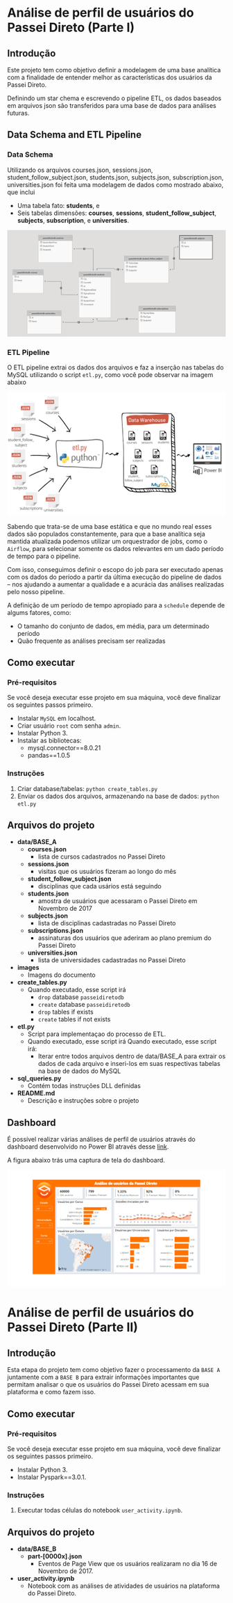 # Análise de perfil de usuários do Passei Direto (Parte I)

## Introdução

Este projeto tem como objetivo definir a modelagem de uma base analítica com a finalidade de entender melhor as características dos usuários da Passei Direto.

Definindo um star chema e escrevendo o pipeline ETL, os dados baseados em arquivos json são transferidos para uma base de dados para análises futuras. 

## Data Schema and ETL Pipeline

### Data Schema


Utilizando os arquivos courses.json, sessions.json, student_follow_subject.json, students.json, subjects.json, subscription.json, universities.json foi feita uma modelagem de dados como mostrado abaixo, que inclui

- Uma tabela fato: **students**, e 
- Seis tabelas dimensões: **courses**, **sessions**, **student_follow_subject**, **subjects**, **subscription**, e **universities**.

![Star Schema](images/star_schema.PNG)

### ETL Pipeline

O ETL pipeline extrai os dados dos arquivos e faz a inserção nas tabelas do MySQL utilizando o script `etl.py`, como você pode observar na imagem abaixo

![Pipeline ETL](images/Pipeline_ETL_PasseiDireto.png)

Sabendo que trata-se de uma base estática e que no mundo real esses dados são populados constantemente, para que a base analítica seja mantida atualizada podemos utilizar um orquestrador de jobs, como o `Airflow`, para selecionar somente os dados relevantes em um dado período de tempo para o pipeline.

Com isso, conseguimos definir o escopo do job para ser executado apenas com os dados do período a partir da última execução do pipeline de dados – nos ajudando a aumentar a qualidade e a acurácia das análises realizadas pelo nosso pipeline.

A definição de um período de tempo apropiado para a `schedule` depende de algums fatores, como:

- O tamanho do conjunto de dados, em média, para um determinado período
- Quão frequente as análises precisam ser realizadas


## Como executar

### Pré-requisitos

Se você deseja executar esse projeto em sua máquina, você deve finalizar os seguintes passos primeiro.

- Instalar `MySQL` em localhost.
- Criar usuário `root` com senha `admin`.
- Instalar Python 3.
- Instalar as bibliotecas:
  - mysql.connector==8.0.21
  - pandas==1.0.5


### Instruções

1. Criar database/tabelas: `python create_tables.py`
2. Enviar os dados dos arquivos, armazenando na base de dados: `python etl.py`

## Arquivos do projeto

- **data/BASE_A**
  - **courses.json**
    - lista de cursos cadastrados no Passei Direto
  - **sessions.json**
    - visitas que os usuários fizeram ao longo do mês
  - **student_follow_subject.json**
    - disciplinas que cada usários está seguindo
  - **students.json**
    - amostra de usuários que acessaram o Passei Direto em Novembro de 2017
  - **subjects.json**
    - lista de disciplinas cadastradas no Passei Direto
  - **subscriptions.json**
    - assinaturas dos usuários que aderiram ao plano premium do Passei Direto
  - **universities.json**
    - lista de universidades cadastradas no Passei Direto
- **images**
  - Imagens do documento
- **create_tables.py**
  - Quando executado, esse script irá
    - `drop` database `passeidiretodb`
    - `create` database `passeidiretodb`
    - `drop` tables if exists
    - `create` tables if not exists
- **etl.py**
  - Script para implementaçao do processo de ETL.
  - Quando executado, esse script irá 
  Quando executado, esse script irá:
    - Iterar entre todos arquivos dentro de data/BASE_A para extrair os dados de cada arquivo e inseri-los em suas respectivas tabelas na base de dados do MySQL
- **sql_queries.py**
  - Contém todas instruções DLL definidas
- **README.md**
  - Descrição e instruções sobre o projeto

## Dashboard

É possível realizar várias análises de perfil de usuários através do dashboard desenvolvido no Power BI através desse [link](https://app.powerbi.com/view?r=eyJrIjoiYzAzMjE0ZGUtZGM3Yy00NjI4LThiOWYtMDBjNWJkNmJjYjI2IiwidCI6ImYwMjAyMmRkLWI3YmYtNGU3OC04MjFjLWFmN2VlMjk2ZTgyNiJ9).

A figura abaixo trás uma captura de tela do dashboard.

![Dashboard](images/dashboard.PNG)


# Análise de perfil de usuários do Passei Direto (Parte II)


## Introdução
Esta etapa do projeto tem como objetivo fazer o processamento da `BASE A` juntamente com a `BASE B` para extrair informações importantes que permitam analisar o que os usuários do Passei Direto acessam em sua plataforma e como fazem isso.

## Como executar

### Pré-requisitos

Se você deseja executar esse projeto em sua máquina, você deve finalizar os seguintes passos primeiro.

- Instalar Python 3.
- Instalar Pyspark==3.0.1.

### Instruções

1. Executar todas células do notebook `user_activity.ipynb`.

## Arquivos do projeto

- **data/BASE_B**
  - **part-[0000x].json**
    - Eventos de Page View que os usuários realizaram no dia 16 de Novembro de 2017.
- **user_activity.ipynb**
  - Notebook com as análises de atividades de usuários na plataforma do Passei Direto.
